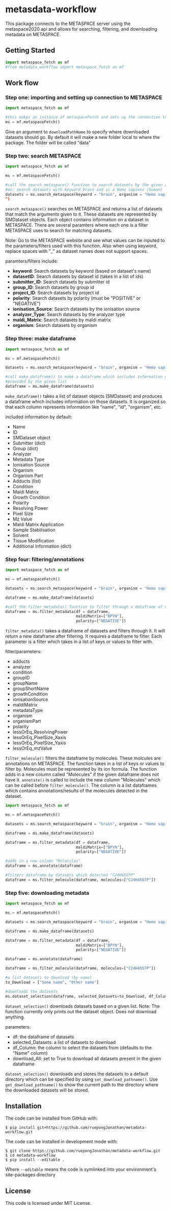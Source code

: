 # metasdata-workflow
This package connects to the METASPACE server using the metaspace2020 api and allows for searching, filtering, and downloading metadata on METASPACE.

## Getting Started

```python
import metaspace_fetch as mf
#from metadata_workflow import metaspace_fetch as mf
```
## Work flow

### Step one: importing and setting up connection to METASPACE
```python
import metaspace_fetch as mf

#this makes an instance of metaspaceFetch and sets up the connection to METASPACE
ms = mf.metaspaceFetch()
```
Give an argument to `downloadPathName` to specify where downloaded datasets
should go. By default it will make a new folder local to where the package. The folder will be called
"data"

### Step two: search METASPACE
```python
import metaspace_fetch as mf

ms = mf.metaspaceFetch()

#call the search_metaspace() function to search datasets by the given arguments
#ex: search datasets with keyword brain and is a Homo sapiens (human)
datasets = ms.search_metaspace(keyword = "brain", organism = "Homo sapiens (human)
")
```
`search_metaspace()` searches on METASPACE and returns a list of datasets that match the 
arguments given to it. These datasets are represented by SMDataset objects. Each object
contains information on a dataset in METASPACE. There are several paramters where 
each one is a filter METASPACE uses to search for matching datasets. 

Note: Go to the METASPACE website and see what values can be inputed to the parameters/filters
used with this function. Also when using keyword, replace spaces with "_" as dataset names does not 
support spaces.

paramters/filters include:

* **keyword**: Search datasets by keyword (based on dataset's name)
* **datasetID**: Search datasets by dataset id (takes in a list of ids)
* **submitter_ID**: Search datasets by submitter id
* **group_ID**: Search datasets by group id
* **project_ID**: Search datasets by project id
* **polarity**: Search datasets by polarity (must be "POSITIVE" or "NEGATIVE")
* **ionisation_Source**: Search datasets by the ionisation source
* **analyzer_Type**: Search datasets by the analyzer type
* **maldi_Matrix**: Search datasets by maldi matrix
* **organism**: Search datasets by organism

### Step three: make dataframe
```python
import metaspace_fetch as mf

ms = mf.metaspaceFetch()

datasets = ms.search_metaspace(keyword = "brain", organism = "Homo sapiens (human)")

#call make_dataframe() to make a dataframe which includes information on each dataset
#provided by the given list
dataframe = ms.make_dataframe(datasets)
```
`make_dataframe()` takes a list of dataset objects (SMDataset) and produces a dataframe
which includes information on those datasets. It is organized so that each column represents
information like "name", "id", "organism", etc.

included information by default:
* Name
* ID
* SMDataset object
* Submitter (dict)
* Group (dict)
* Analyzer
* Metadata Type
* Ionisation Source
* Organism 
* Organism Part 
* Adducts (list)
* Condition 
* Maldi Matrix 
* Growth Condition 
* Polarity 
* Resolving Power 
* Pixel Size 
* Mz Value 
* Maldi Matrix Application 
* Sample Stabilisation 
* Solvent 
* Tissue Modification 
* Additional Information (dict)

### Step four: filtering/annotations
```python
import metaspace_fetch as mf

ms = mf.metaspaceFetch()

datasets = ms.search_metaspace(keyword = "brain", organism = "Homo sapiens (human)")

dataframe = ms.make_dataframe(datasets)

#call the filter_metadata() function to filter through a dataframe of datasets
dataframe = ms.filter_metadata(df = dataframe,
                               maldiMatrix=["BPYN"],
                               polarity=["NEGATIVE"])
```

`filter_metadata()` takes a dataframe of datasets and filters through it. It will
return a new dataframe after filtering. It requires a dataframe to filter. Each parameter 
is a filter which takes in a list of keys or values to filter with.

filter/parameters:
* adducts 
* analyzer 
* condition 
* groupID 
* groupName 
* groupShortName 
* growthCondition
* ionisationSource 
* maldiMatrix 
* metadataType
* organism 
* organismPart 
* polarity 
* lessOrEq_ResolvingPower
* lessOrEq_PixelSize_Xaxis
* lessOrEq_PixelSize_Yaxis
* lessOrEq_mzValue

`filter_molecule()` filters the dataframe by molecules. These molcules are annotations on METASPACE. The function
takes in a list of keys or values to filter by. Molecules must be represented by its ion formula. The function adds in a new
column called "Molecules" if the given dataframe does not have it. `annotate()` is called to include 
the new column "Molecules" which can be called before `filter_molecule()`. The column is a list dataframes
which contains annotations/results of the molecules detected in the dataset.

```python
import metaspace_fetch as mf

ms = mf.metaspaceFetch()

datasets = ms.search_metaspace(keyword = "brain", organism = "Homo sapiens (human)")

dataframe = ms.make_dataframe(datasets)

dataframe = ms.filter_metadata(df = dataframe,
                               maldiMatrix=["BPYN"],
                               polarity=["NEGATIVE"])

#adds in a new column "Molecules"
dataframe = ms.annotate(dataframe)

#filters dataframe by datasets which detected "C24H45O7P"
dataframe = ms.filter_molecule(dataframe, molecules=["C24H45O7P"])
```

### Step five: downloading metadata
```python
import metaspace_fetch as mf

ms = mf.metaspaceFetch()

datasets = ms.search_metaspace(keyword = "brain", organism = "Homo sapiens (human)")

dataframe = ms.make_dataframe(datasets)

dataframe = ms.filter_metadata(df = dataframe,
                               maldiMatrix=["BPYN"],
                               polarity=["NEGATIVE"])

dataframe = ms.annotate(dataframe)

dataframe = ms.filter_molecule(dataframe, molecules=["C24H45O7P"])

#a list datasets to download (by name)
to_Download = ["Some name", "Other name"]

#downloads the datasets
ms.dataset_selection(dataframe, selected_Datasets=to_Download, df_Column="Name", download_All=False)
```

`dataset_selection()` downloads datasets based on a given list.
Note: The function currently only prints out the dataset object. Does not download anything.

parameters:
* df: the dataframe of datasets
* selected_Datasets: a list of datasets to download 
* df_Column: the column to select the datasets from (defaults to the "Name" column)
* download_All: set to True to download all datasets present in the given dataframe

`dataset_selection()` downloads and stores the datasets to a default directory which can be specified
by using `set_download_pathname()`. Use `get_download_pathname()` to show the current path to the directory where the downloaded
datasets will be stored.

## Installation

The code can be installed from GitHub with:

```shell
$ pip install git+https://github.com/ruepongJonathan/metadata-workflow.git
```

The code can be installed in development mode with:

```shell
$ git clone https://github.com/ruepongJonathan/metadata-workflow.git
$ cd metadata-workflow
$ pip install --editable .
```
Where `--editable` means the code is symlinked into your environment's site-packages directory

## License

This code is licensed under MIT License.



